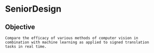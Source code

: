 # SeniorDesign

## Objective 
    Compare the efficacy of various methods of computer vision in combination with machine learning as applied to signed translation tasks in real time. 
